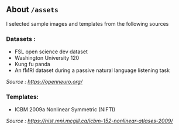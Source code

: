 ## About `/assets`
I selected sample images and templates from the following sources

### Datasets :
- FSL open science dev dataset
- Washington University 120
- Kung fu panda
- An fMRI dataset during a passive natural language listening task

*Source : https://openneuro.org/*

### Templates:
- ICBM 2009a Nonlinear Symmetric (NIFTI)

*Source : https://nist.mni.mcgill.ca/icbm-152-nonlinear-atlases-2009/*
